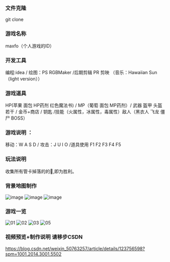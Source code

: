 ### 文件克隆
git clone 

### 游戏名称
maxfo（个人游戏的ID）

### 开发工具
编程:idea / 绘图：PS RGBMaker /后期剪辑 PR 剪映 （音乐：Hawaiian Sun（light version））

### 游戏道具
HP(苹果 面包 HP药剂 红色魔法书)  / MP（葡萄 面包 MP药剂）/ 武器 盔甲 头盔 若干 / 金币+商店 / 钥匙 /技能（火属性，冰属性，毒属性）敌人（黑衣人 飞龙 僵尸 BOSS）   

### 游戏说明 ：

移动：W A S D / 攻击：J  U I O  /道具使用  F1 F2 F3 F4 F5

### 玩法说明
收集所有管卡掉落的的🔑,即为胜利。
### 背景地图制作
![image](https://user-images.githubusercontent.com/102568711/172785698-f18b1b23-b438-4435-9b3f-53088c41d21a.png)
![image](https://user-images.githubusercontent.com/102568711/172785727-06bfeb94-c53c-497e-865c-6566b52c84fe.png)
![image](https://user-images.githubusercontent.com/102568711/172785756-292974b3-8106-4529-88ab-663f493db582.png)
### 游戏一览
![01](https://user-images.githubusercontent.com/102568711/172787358-bc219f27-af53-433f-84cb-b495fc6fbe5c.jpg)
![02](https://user-images.githubusercontent.com/102568711/172787279-47c8cea1-2e22-4e03-a0ea-e1584fbfa609.jpg)
![03](https://user-images.githubusercontent.com/102568711/172787290-ad6c7cc2-7feb-47e4-abb1-4fa5861b8674.jpg)
![05](https://user-images.githubusercontent.com/102568711/172788250-a3a29840-9c76-433e-b506-1f415317c88b.jpg)

### 视频预览+制作说明 请移步CSDN
https://blog.csdn.net/weixin_50763257/article/details/123756598?spm=1001.2014.3001.5502
